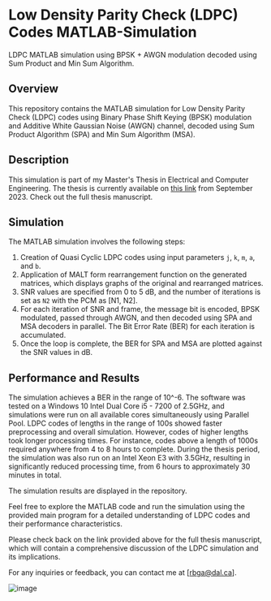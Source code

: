 # Low Density Parity Check (LDPC) Codes MATLAB-Simulation

LDPC MATLAB simulation using BPSK + AWGN modulation decoded using Sum Product and Min Sum Algorithm.

## Overview

This repository contains the MATLAB simulation for Low Density Parity Check (LDPC) codes using Binary Phase Shift Keying (BPSK) modulation and Additive White Gaussian Noise (AWGN) channel, decoded using Sum Product Algorithm (SPA) and Min Sum Algorithm (MSA).

## Description

This simulation is part of my Master's Thesis in Electrical and Computer Engineering. The thesis is currently available on [this link](http://hdl.handle.net/10222/81991) from September 2023. Check out the full thesis manuscript.

## Simulation

The MATLAB simulation involves the following steps:

1. Creation of Quasi Cyclic LDPC codes using input parameters `j`, `k`, `m`, `a`, and `b`.
2. Application of MALT form rearrangement function on the generated matrices, which displays graphs of the original and rearranged matrices.
3. SNR values are specified from 0 to 5 dB, and the number of iterations is set as `N2` with the PCM as [N1, N2].
4. For each iteration of SNR and frame, the message bit is encoded, BPSK modulated, passed through AWGN, and then decoded using SPA and MSA decoders in parallel. The Bit Error Rate (BER) for each iteration is accumulated.
5. Once the loop is complete, the BER for SPA and MSA are plotted against the SNR values in dB.

## Performance and Results

The simulation achieves a BER in the range of 10^-6. The software was tested on a Windows 10 Intel Dual Core i5 - 7200 of 2.5GHz, and simulations were run on all available cores simultaneously using Parallel Pool. LDPC codes of lengths in the range of 100s showed faster preprocessing and overall simulation. However, codes of higher lengths took longer processing times. For instance, codes above a length of 1000s required anywhere from 4 to 8 hours to complete. During the thesis period, the simulation was also run on an Intel Xeon E3 with 3.5GHz, resulting in significantly reduced processing time, from 6 hours to approximately 30 minutes in total.

The simulation results are displayed in the repository.

Feel free to explore the MATLAB code and run the simulation using the provided main program for a detailed understanding of LDPC codes and their performance characteristics.

Please check back on the link provided above for the full thesis manuscript, which will contain a comprehensive discussion of the LDPC simulation and its implications.

For any inquiries or feedback, you can contact me at [rbga@dal.ca].


![image](https://user-images.githubusercontent.com/75168756/213565856-6253a0c5-ee36-4f54-ab84-b02fa6483674.png)
